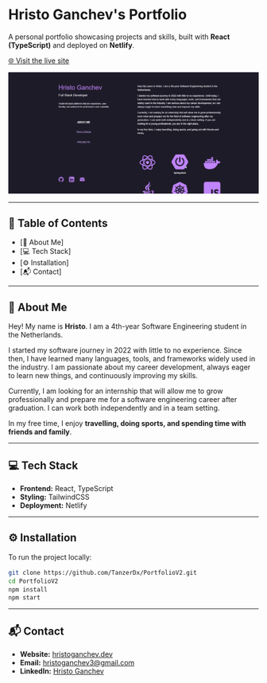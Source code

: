 # Hristo Ganchev's Portfolio

A personal portfolio showcasing projects and skills, built with **React (TypeScript)** and deployed on **Netlify**.

[🌐 Visit the live site](https://hristoganchev.dev)

![Website Overview](public/site.png)

---

## 📑 Table of Contents
- [👤 About Me]
- [💻 Tech Stack]
- [⚙️ Installation]
- [📬 Contact]

---

## 👤 About Me

Hey! My name is **Hristo**. I am a 4th-year Software Engineering student in the Netherlands.

I started my software journey in 2022 with little to no experience. Since then, I have learned many languages, tools, and frameworks widely used in the industry. I am passionate about my career development, always eager to learn new things, and continuously improving my skills.

Currently, I am looking for an internship that will allow me to grow professionally and prepare me for a software engineering career after graduation. I can work both independently and in a team setting.

In my free time, I enjoy **travelling, doing sports, and spending time with friends and family**.

---

## 💻 Tech Stack

- **Frontend:** React, TypeScript
- **Styling:** TailwindCSS
- **Deployment:** Netlify

---

## ⚙️ Installation

To run the project locally:

```bash
git clone https://github.com/TanzerDx/PortfolioV2.git
cd PortfolioV2
npm install
npm start
```

---

## 📬 Contact

- **Website:** [hristoganchev.dev](https://hristoganchev.dev)  
- **Email:** [hristoganchev3@gmail.com](mailto:hristoganchev3@gmail.com)  
- **LinkedIn:** [Hristo Ganchev](https://www.linkedin.com/in/hristo-ganchev-15b3b724b/)

